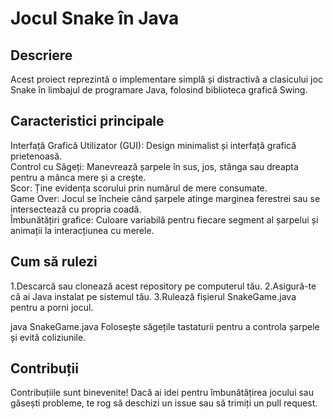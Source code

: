 # Jocul Snake în Java

## Descriere
Acest proiect reprezintă o implementare simplă și distractivă a clasicului joc Snake în limbajul de programare Java, folosind biblioteca grafică Swing.  

## Caracteristici principale
Interfață Grafică Utilizator (GUI): Design minimalist și interfață grafică prietenoasă.  
Control cu Săgeți: Manevrează șarpele în sus, jos, stânga sau dreapta pentru a mânca mere și a crește.  
Scor: Ține evidența scorului prin numărul de mere consumate.  
Game Over: Jocul se încheie când șarpele atinge marginea ferestrei sau se intersectează cu propria coadă.  
Îmbunătățiri grafice: Culoare variabilă pentru fiecare segment al șarpelui și animații la interacțiunea cu merele.  
## Cum să rulezi  
1.Descarcă sau clonează acest repository pe computerul tău.
2.Asigură-te că ai Java instalat pe sistemul tău.
3.Rulează fișierul SnakeGame.java pentru a porni jocul.

java SnakeGame.java
Folosește săgețile tastaturii pentru a controla șarpele și evită coliziunile.
## Contribuții
Contribuțiile sunt binevenite! Dacă ai idei pentru îmbunătățirea jocului sau găsești probleme, te rog să deschizi un issue sau să trimiți un pull request.
